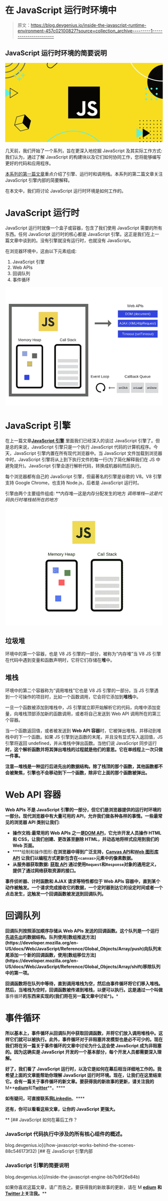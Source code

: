 # 在 JavaScript 运行时环境中

> 原文：<https://blog.devgenius.io/inside-the-javascript-runtime-environment-457c02100827?source=collection_archive---------1----------------------->

## JavaScript 运行时环境的简要说明

![](img/c471334c7ca9069481ee75e1ebb2f43c.png)

几天前，我们开始了一个系列，旨在更深入地挖掘 JavaScript 及其实际工作方式:我们认为，通过了解 JavaScript 的构建块以及它们如何协同工作，您将能够编写更好的代码和应用程序。

[本系列的第一篇文章](/how-javascript-works-behind-the-scenes-88c546173f32)重点介绍了引擎、运行时和调用栈。本系列的第二篇文章关注 JavaScript 引擎内部的简要解释。

在本文中，我们将讨论 JavaScript 运行时环境是如何工作的。

# JavaScript 运行时

JavaScript 运行时就像一个盒子或容器，包含了我们使用 JavaScript 需要的所有东西。任何 JavaScript 运行时的核心都是 JavaScript 引擎。这正是我们在上一篇文章中谈到的。没有引擎就没有运行时，也就没有 JavaScript。

在浏览器环境中，这由以下元素组成:

1.  JavaScript 引擎
2.  Web APIs
3.  回调队列
4.  事件循环

![](img/e0ff59ea535b388c661cea29eaf438e5.png)

# JavaScript 引擎

在上一篇文章[**JavaScript 引擎**](/inside-the-javascript-engine-bb7b9f26e84b) 里面我们已经深入的谈过 JavaScript 引擎了。但是总的来说，JavaScript 引擎只是一个执行 JavaScript 代码的计算机程序。今天，JavaScript 引擎内置在所有现代浏览器中。当 JavaScript 文件加载到浏览器中时，JavaScript 引擎将从上到下执行文件的每一行(为了简化解释我们在 JS 中避免提升)。JavaScript 引擎会逐行解析代码，转换成机器码然后执行。

每个浏览器都有自己的 JavaScript 引擎，但最著名的引擎是谷歌的 V8。V8 引擎支持 Google Chrome，也支持 Node.js，后者是 JavaScript 运行时。

引擎由两个主要组件组成:
**内存堆—这是内存分配发生的地方
*调用堆栈—这是代码执行时堆栈帧所在的地方*

![](img/1c0d5703059e85f9a1cf56342d77723e.png)

## 垃圾堆

环境中的第一个容器，也是 V8 JS 引擎的一部分，被称为“内存堆”当 V8 JS 引擎在代码中遇到变量和函数声明时，它将它们存储在**堆**中。

## 堆栈

环境中的第二个容器称为“调用堆栈”它也是 V8 JS 引擎的一部分。当 JS 引擎遇到一个可操作的项目时，比如一个函数调用，它会将它添加到**堆栈**中。

一旦一个函数被添加到堆栈中，JS 引擎就立即开始解析它的代码，向堆中添加变量，向堆栈顶部添加新的函数调用，或者将自己发送到 Web API 调用所在的第三个容器。

当一个函数返回值，或者被发送到 **Web API 容器**时，它被弹出堆栈，并移动到堆栈中的下一个函数。如果 JS 引擎到达函数的末尾，并且没有显式写入返回值，JS 引擎将返回 undefined，并从堆栈中弹出函数。当他们说 JavaScript 同步运行**时，这个解析函数并将其弹出堆栈的过程就是他们的意思。它在单线程上一次只做一件事。**

**注意—堆栈是一种运行后进先出的数据结构。除了栈顶的那个函数，其他函数都不会被聚焦，引擎也不会移动到下一个函数，除非它上面的那个函数被弹出。**

# **Web API 容器**

**Web APIs 不是 JavaScript 引擎的一部分，但它们是浏览器提供的运行时环境的一部分。现代浏览器中有大量可用的 API，允许我们做各种各样的事情。一些最常见的浏览器 API 类别让我们:**

*   ****操作文档**:最常用的 Web APIs 之一是[DOM API](https://developer.mozilla.org/en-US/docs/Web/API/Document_Object_Model)，它允许开发人员操作 HTML 和 CSS，让我们创建、更改甚至删除 HTML，并动态地将样式应用到我们的 Web 页面。**
*   ****绘制和操作图形:**在浏览器中得到广泛支持，[Canvas API](https://developer.mozilla.org/en-US/docs/Web/API/Canvas_API)和[Web 图形库 API](https://developer.mozilla.org/en-US/docs/Web/API/WebGL_API) 让我们以编程方式更新包含在`<canvas>`元素中的像素数据。**
*   ****从服务器获取数据:** [获取 API](https://developer.mozilla.org/en-US/docs/Web/API/Fetch_API) 通过使用`Request`和`Response`对象的通用定义，提供了通过网络获取资源的接口。**

**事件侦听器、计时函数和 AJAX 请求等特性都位于 Web APIs 容器中，直到某个动作被触发。一个请求完成接收它的数据，一个定时器到达它的设定时间或者一个点击发生，这触发一个回调函数被发送到回调队列。**

# **回调队列**

**回调队列按照添加顺序存储从 Web APIs 发送的回调函数。这个队列是一个运行[先进先出](https://en.wikipedia.org/wiki/FIFO_(computing_and_electronics))的数据结构。队列使用[数组推送方法](https://developer.mozilla.org/en-US/docs/Web/JavaScript/Reference/Global_Objects/Array/push)向队列末尾添加一个新的回调函数，使用[数组移位方法](https://developer.mozilla.org/en-US/docs/Web/JavaScript/Reference/Global_Objects/Array/shift)移除队列中的第一项。**

**回调函数将在队列中等待，直到调用堆栈为空，然后由事件循环将它们移入堆栈。然后，当堆栈为空时，回调函数被传递到堆栈，以便可以执行。这是通过一个叫做**事件循环**的东西来实现的(我们将在另一篇文章中讨论*)。***

# **事件循环**

**所以基本上，事件循环从回调队列中获取回调函数，并将它们放入调用堆栈中。这样它们就可以被执行。此外，事件循环对于非阻塞并发模型也是必不可少的。现在我们将在另一篇关于事件循环的文章中讨论为什么这会使 JavaScript 成为非阻塞的。因为这确实是 JavaScript 开发的一个基本部分，每个开发人员都需要深入理解。**

**好了，我们看了 JavaScript 运行时，以及它是如何在幕后相当详细地工作的。我希望上面的文章能帮助你理解 JavaScript 运行时环境。现在，让我们在这里结束它。会有一篇关于事件循环的新文章。要获得我的新故事的更新，请关注我的**M**[**edium**](https://adityayaduvanshi.medium.com/)和**T**[**witter**](https://twitter.com/fixslyr)**。****

**如有疑问，可直接联系我[**Linkedin**](https://www.linkedin.com/in/theaditya-yaduvanshi-/)**。****

**还有，你可以看看这些文章，让你的 JavaScript 更强大。**

**[](/how-javascript-works-behind-the-scenes-88c546173f32) [## JavaScript 如何在幕后工作？

### JavaScript 代码执行中涉及的所有核心组件的概述。

blog.devgenius.io](/how-javascript-works-behind-the-scenes-88c546173f32) [](/inside-the-javascript-engine-bb7b9f26e84b) [## 在 JavaScript 引擎内部

### JavaScript 引擎的简要说明

blog.devgenius.io](/inside-the-javascript-engine-bb7b9f26e84b) 

如果你喜欢这篇文章，请广而告之。要获得我的新故事的更新，请在 M [**edium**](https://adityayaduvanshi.medium.com/) **和**[**Twitter**](https://twitter.com/fixslyr)**上关注我。****